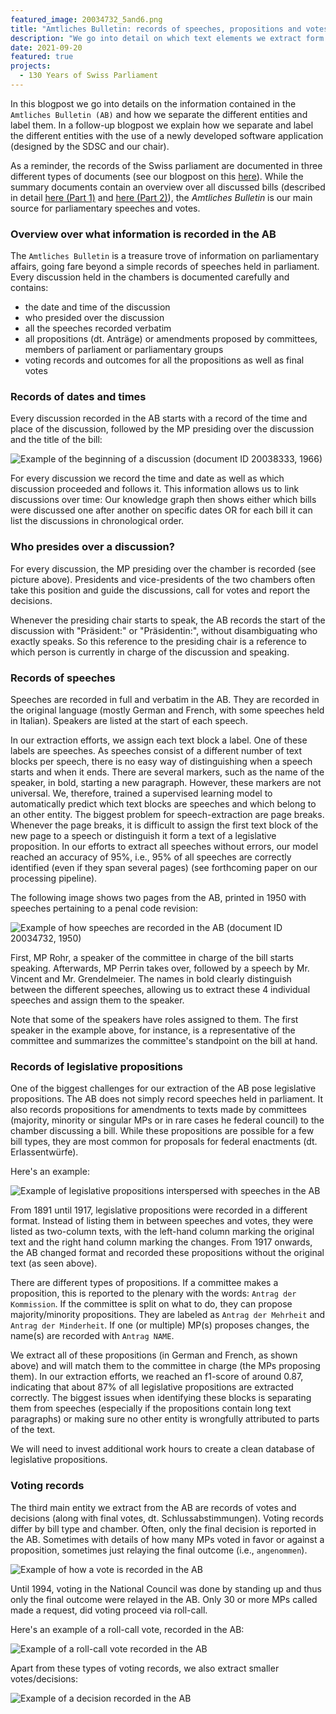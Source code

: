 ```yaml
---
featured_image: 20034732_5and6.png
title: "Amtliches Bulletin: records of speeches, propositions and votes -- Part 2"
description: "We go into detail on which text elements we extract form the Amtliches Bulletin from 1891 until 1995."
date: 2021-09-20
featured: true
projects: 
  - 130 Years of Swiss Parliament
---
```


In this blogpost we go into details on the information contained in the `Amtliches Bulletin (AB)` and how we separate the different entities and label them. 
In a follow-up blogpost we explain how we separate and label the different entities with the use of a newly developed software application (designed by the SDSC and our chair).

As a reminder, the records of the Swiss parliament are documented in three different types of documents (see our blogpost on this [here](https://www.sg.ethz.ch/news/swissparliament_3-datasources/)).
While the summary documents contain an overview over all discussed bills (described in detail [here (Part 1)](https://www.sg.ethz.ch/news/swissparliament_4-summarydocs_part1/) and [here (Part 2)](https://www.sg.ethz.ch/news/swissparliament_5-summarydocs_part2/)), the *Amtliches Bulletin* is our main source for parliamentary speeches and votes. 

### Overview over what information is recorded in the AB

The `Amtliches Bulletin` is a treasure trove of information on parliamentary affairs, going fare beyond a simple records of speeches held in parliament. 
Every discussion held in the chambers is documented carefully and contains: 

* the date and time of the discussion
* who presided over the discussion
* all the speeches recorded verbatim
* all propositions (dt. Anträge) or amendments proposed by committees, members of parliament or parliamentary groups
* voting records and outcomes for all the propositions as well as final votes

### Records of dates and times

Every discussion recorded in the AB starts with a record of the time and place of the discussion, followed by the MP presiding over the discussion and the title of the bill: 

![Example of the beginning of a discussion (document ID 20038333, 1966)](20038333_titlepage.jpg)

For every discussion we record the time and date as well as which discussion proceeded and follows it. This information allows us to link discussions over time: Our knowledge graph then shows either which bills were discussed one after another on specific dates OR for each bill it can list the discussions in chronological order.


### Who presides over a discussion?

For every discussion, the MP presiding over the chamber is recorded (see picture above). Presidents and vice-presidents of the two chambers often take this position and guide the discussions, call for votes and report the decisions.

Whenever the presiding chair starts to speak, the AB records the start of the discussion with "Präsident:" or "Präsidentin:", without disambiguating who exactly speaks. So this reference to the presiding chair is a reference to which person is currently in charge of the discussion and speaking.

### Records of speeches

Speeches are recorded in full and verbatim in the AB. They are recorded in the original language (mostly German and French, with some speeches held in Italian). 
Speakers are listed at the start of each speech. 

In our extraction efforts, we assign each text block a label. One of these labels are speeches. As speeches consist of a different number of text blocks per speech, there is no easy way of distinguishing when a speech starts and when it ends. There are several markers, such as the name of the speaker, in bold, starting a new paragraph. However, these markers are not universal. We, therefore, trained a supervised learning model to automatically predict which text blocks are speeches and which belong to an other entity. The biggest problem for speech-extraction are page breaks. Whenever the page breaks, it is difficult to assign the first text block of the new page to a speech or distinguish it form a text of a legislative proposition. In our efforts to extract all speeches without errors, our model reached an accuracy of 95%, i.e., 95% of all speeches are correctly identified (even if they span several pages) (see forthcoming paper on our processing pipeline).


The following image shows two pages from the AB, printed in 1950 with speeches pertaining to a penal code revision: 

![Example of how speeches are recorded in the AB (document ID 20034732, 1950)](20034732_5and6.png)

First, MP Rohr, a speaker of the committee in charge of the bill starts speaking. Afterwards, MP Perrin takes over, followed by a speech by Mr. Vincent and Mr. Grendelmeier. 
The names in bold clearly distinguish between the different speeches, allowing us to extract these 4 individual speeches and assign them to the speaker.

Note that some of the speakers have roles assigned to them. The first speaker in the example above, for instance, is a representative of the committee and summarizes the committee's standpoint on the bill at hand.


### Records of legislative propositions

One of the biggest challenges for our extraction of the AB pose legislative propositions. The AB does not simply record speeches held in parliament. It also records propositions for amendments to texts made by committees (majority, minority or singular MPs or in rare cases he federal council) to the chamber discussing a bill. While these propositions are possible for a few bill types, they are most common for proposals for federal enactments (dt. Erlassentwürfe). 

Here's an example: 

![Example of legislative propositions interspersed with speeches in the AB](1950_20034732_propopsal.jpg)

From 1891 until 1917, legislative propositions were recorded in a different format. Instead of listing them in between speeches and votes, they were listed as two-column texts, with the left-hand column marking the original text and the right hand column marking the changes. 
From 1917 onwards, the AB changed format and recorded these propositions without the original text (as seen above).

There are different types of propositions. If a committee makes a proposition, this is reported to the plenary with the words: `Antrag der Kommission`. If the committee is split on what to do, they can propose majority/minority propositions. They are labeled as `Antrag der Mehrheit` and `Antrag der Minderheit`. If one (or multiple) MP(s) proposes changes, the name(s) are recorded with `Antrag NAME`.

We extract all of these propositions (in German and French, as shown above) and will match them to the committee in charge (the MPs proposing them). In our extraction efforts, we reached an f1-score of around 0.87, indicating that about 87% of all legislative propositions are extracted correctly. The biggest issues when identifying these blocks is separating them from speeches (especially if the propositions contain long text paragraphs) or making sure no other entity is wrongfully attributed to parts of the text. 

We will need to invest additional work hours to create a clean database of legislative propositions.


### Voting records

The third main entity we extract from the AB are records of votes and decisions (along with final votes, dt. Schlussabstimmungen).
Voting records differ by bill type and chamber. Often, only the final decision is reported in the AB. Sometimes with details of how many MPs voted in favor or against a proposition, sometimes just relaying the final outcome (i.e., `angenommen`).

![Example of how a vote is recorded in the AB](1922_20029462_1.jpg)

Until 1994, voting in the National Council was done by standing up and thus only the final outcome were relayed in the AB. 
Only 30 or more MPs called made a request, did voting proceed via roll-call.

Here's an example of a roll-call vote, recorded in the AB:

![Example of a roll-call vote recorded in the AB](1990_20018999.jpg)

Apart from these types of voting records, we also extract smaller votes/decisions: 

![Example of a decision recorded in the AB](1980_motionzbinden.png)
